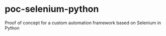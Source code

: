 # poc-selenium-python
Proof of concept for a custom automation framework based on Selenium in Python
